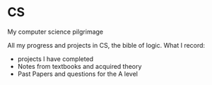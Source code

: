 # CS
My computer science pilgrimage

All my progress and projects in CS, the bible of logic.
What I record:
- projects I have completed
- Notes from textbooks and acquired theory
- Past Papers and questions for the A level
